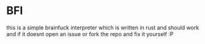 # BFI

this is a simple brainfuck interpreter which is written in rust and should work and if it doesnt open an issue or fork the repo and fix it yourself :P
